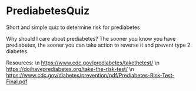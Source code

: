 # PrediabetesQuiz
Short and simple quiz to determine risk for prediabetes

Why should I care about prediabetes?
The sooner you know you have prediabetes, the sooner you can take action to reverse it and prevent type 2 diabetes.

Resources: \n
https://www.cdc.gov/prediabetes/takethetest/ \n
https://doihaveprediabetes.org/take-the-risk-test/ \n
https://www.cdc.gov/diabetes/prevention/pdf/Prediabetes-Risk-Test-Final.pdf
